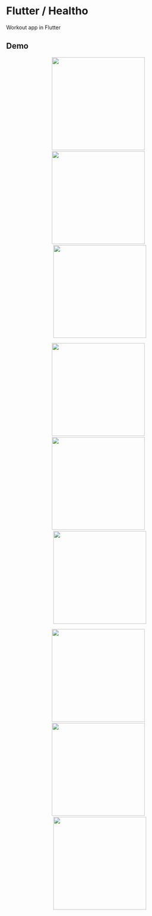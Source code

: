 # Flutter / Healtho
Workout app in Flutter

## Demo
<p align="center">
  <img src="./ss0.jpg" width="250">
  &nbsp
  <img src="./ss1.jpg" width="250">
  &nbsp
  <img src="./ss2.jpg" width="250">
 
</p>

<p align="center">
  <img src="./ss3.jpg" width="250">
  &nbsp
  <img src="./ss4.jpg" width="250">
  &nbsp
  <img src="./ss5.jpg" width="250">
</p>

<p align="center">
  <img src="./ss6.jpg" width="250">
  &nbsp
  <img src="./ss7.jpg" width="250">
  &nbsp
  <img src="./ss8.jpg" width="250">
</p>